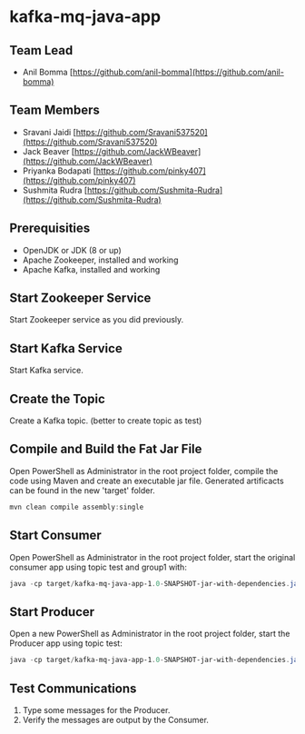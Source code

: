 # kafka-mq-java-app

## Team Lead

- Anil Bomma [https://github.com/anil-bomma](https://github.com/anil-bomma)

## Team Members

- Sravani Jaidi [https://github.com/Sravani537520](https://github.com/Sravani537520)
- Jack Beaver [https://github.com/JackWBeaver](https://github.com/JackWBeaver)
- Priyanka Bodapati [https://github.com/pinky407](https://github.com/pinky407)
- Sushmita Rudra [https://github.com/Sushmita-Rudra](https://github.com/Sushmita-Rudra)

## Prerequisities

- OpenJDK or JDK (8 or up)
- Apache Zookeeper, installed and working
- Apache Kafka, installed and working

## Start Zookeeper Service

Start Zookeeper service as you did previously.

## Start Kafka Service

Start Kafka service.

## Create the Topic

Create a Kafka topic. (better to create topic as test)

## Compile and Build the Fat Jar File

Open PowerShell as Administrator in the root project folder, compile the code using Maven and create an executable jar file. Generated artificacts can be found in the new 'target' folder.

```PowerShell
mvn clean compile assembly:single
```

## Start Consumer

Open PowerShell as Administrator in the root project folder, start the original consumer app using topic test and group1 with:

```PowerShell
java -cp target/kafka-mq-java-app-1.0-SNAPSHOT-jar-with-dependencies.jar edu.northwestmissouri.bigdatabulls.simple.Consumer test group1
```

## Start Producer

Open a new PowerShell as Administrator in the root project folder, start the Producer app using topic test:

```PowerShell
java -cp target/kafka-mq-java-app-1.0-SNAPSHOT-jar-with-dependencies.jar edu.northwestmissouri.bigdatabulls.simple.ProducerTotalCount test
```

## Test Communications

1. Type some messages for the Producer.
1. Verify the messages are output by the Consumer.
